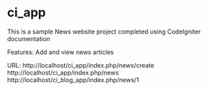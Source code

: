 # ci_app
This is a sample News website project completed using CodeIgniter documentation

Features: Add and view news articles

URL: 
http://localhost/ci_app/index.php/news/create 
http://localhost/ci_app/index.php/news 
http://localhost/ci_blog_app/index.php/news/1
